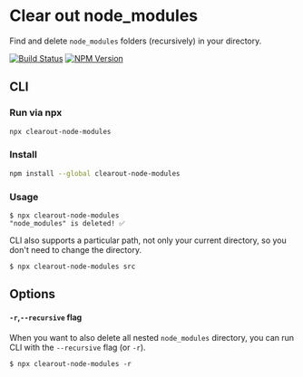 # Clear out node_modules

Find and delete `node_modules` folders (recursively) in your directory.

[![Build Status][github_actions_badge]][github_actions_link]
[![NPM Version][package_version_badge]][package_link]

[package_version_badge]: https://img.shields.io/npm/v/clearout-node-modules.svg
[package_link]: https://www.npmjs.com/package/clearout-node-modules
[github_actions_badge]: https://img.shields.io/github/actions/workflow/status/maafaishal/clearout-node-modules/pr.yml
[github_actions_link]: https://github.com/maafaishal/clear-node-modules/actions?query=workflow%3ACI+branch%3Amain

## CLI

### Run via npx

```bash
npx clearout-node-modules
```

### Install

```bash
npm install --global clearout-node-modules
```

### Usage

```console
$ npx clearout-node-modules
"node_modules" is deleted! ✅
```

CLI also supports a particular path, not only your current directory, so you don't need to change the directory.

```console
$ npx clearout-node-modules src
```

## Options

#### `-r`,`--recursive` flag

When you want to also delete all nested `node_modules` directory, you can run CLI with the `--recursive` flag (or `-r`).

```console
$ npx clearout-node-modules -r
```
